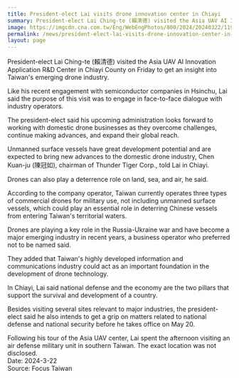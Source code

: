 ```yaml
---
title: President-elect Lai visits drone innovation center in Chiayi
summary: President-elect Lai Ching-te (賴清德) visited the Asia UAV AI Innovation Application R&D Center in Chiayi County on Friday to get an insight into Taiwan's emerging drone industry..
image: https://imgcdn.cna.com.tw/Eng/WebEngPhotos/800/2024/20240322/1191x768_007460121354.jpg
permalink: /news/president-elect-lai-visits-drone-innovation-center-in-chiayi/
layout: page
---
```

President-elect Lai Ching-te (賴清德) visited the Asia UAV AI Innovation Application R&D Center in Chiayi County on Friday to get an insight into Taiwan's emerging drone industry.

Like his recent engagement with semiconductor companies in Hsinchu, Lai said the purpose of this visit was to engage in face-to-face dialogue with industry operators.

The president-elect said his upcoming administration looks forward to working with domestic drone businesses as they overcome challenges, continue making advances, and expand their global reach.

Unmanned surface vessels have great development potential and are expected to bring new advances to the domestic drone industry, Chen Kuan-ju (陳冠如), chairman of Thunder Tiger Corp., told Lai in Chiayi.

Drones can also play a deterrence role on land, sea, and air, he said.

According to the company operator, Taiwan currently operates three types of commercial drones for military use, not including unmanned surface vessels, which could play an essential role in deterring Chinese vessels from entering Taiwan's territorial waters.

Drones are playing a key role in the Russia-Ukraine war and have become a major emerging industry in recent years, a business operator who preferred not to be named said.

They added that Taiwan's highly developed information and communications industry could act as an important foundation in the development of drone technology.

In Chiayi, Lai said national defense and the economy are the two pillars that support the survival and development of a country.

Besides visiting several sites relevant to major industries, the president-elect said he also intends to get a grip on matters related to national defense and national security before he takes office on May 20.

Following his tour of the Asia UAV center, Lai spent the afternoon visiting an air defense military unit in southern Taiwan. The exact location was not disclosed.
<br/>
Date: 2024-3-22
<br/>
Source: Focus Taiwan
